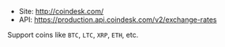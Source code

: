 * Site: http://coindesk.com/
* API: https://production.api.coindesk.com/v2/exchange-rates

Support coins like `BTC`, `LTC`, `XRP`, `ETH`, etc.